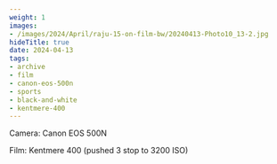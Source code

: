 ```yaml
---
weight: 1
images:
- /images/2024/April/raju-15-on-film-bw/20240413-Photo10_13-2.jpg
hideTitle: true
date: 2024-04-13
tags:
- archive
- film
- canon-eos-500n
- sports
- black-and-white
- kentmere-400
---
```


Camera: Canon EOS 500N

Film: Kentmere 400 (pushed 3 stop to 3200 ISO)
